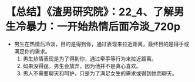 # 【总结】《渣男研究院》：22_4、了解男生冷暴力：一开始热情后面冷淡_720p

-   男生在热情后冷淡，目的是得到你，通过表现来拉近距离，最终目的是得手或满足你的需求。
    1.  男生热情表现是为了得到你，通过牵手等行为来拉近距离。
    2.  如果没得逞，男生会放弃，因为他并不是真心喜欢。
    3.  男人不需要聊天和呵护，只是为了满足女生的需求或得到她而聊天。